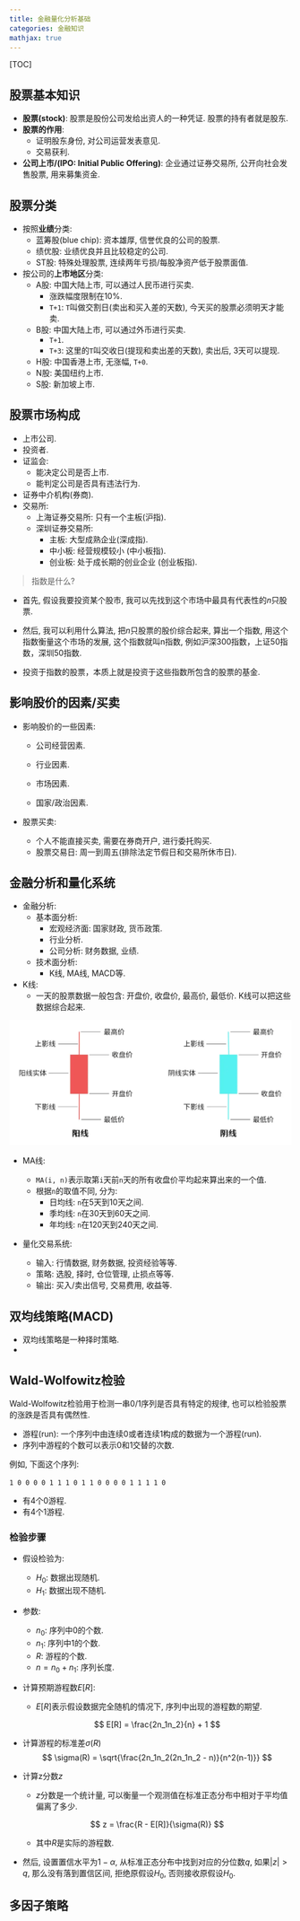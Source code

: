 ```yaml
---
title: 金融量化分析基础
categories: 金融知识
mathjax: true
---
```




[TOC]



## 股票基本知识

* **股票(stock)**: 股票是股份公司发给出资人的一种凭证. 股票的持有者就是股东.
* **股票的作用**:
  * 证明股东身份, 对公司运营发表意见.
  * 交易获利.
* **公司上市/(IPO: Initial Public Offering)**: 企业通过证券交易所, 公开向社会发售股票, 用来募集资金.



## 股票分类

* 按照**业绩**分类:
  * 蓝筹股(blue chip): 资本雄厚, 信誉优良的公司的股票.
  * 绩优股: 业绩优良并且比较稳定的公司.
  * ST股: 特殊处理股票, 连续两年亏损/每股净资产低于股票面值.
* 按公司的**上市地区**分类:
  * A股: 中国大陆上市, 可以通过人民币进行买卖.
    * 涨跌幅度限制在10%.
    * `T+1`: `T`叫做交割日(卖出和买入差的天数), 今天买的股票必须明天才能卖.
  * B股: 中国大陆上市, 可以通过外币进行买卖.
    * `T+1`.
    * `T+3`: 这里的`T`叫交收日(提现和卖出差的天数), 卖出后, 3天可以提现.
  * H股: 中国香港上市, 无涨幅, `T+0`.
  * N股: 美国纽约上市.
  * S股: 新加坡上市.



## 股票市场构成

* 上市公司.
* 投资者.
* 证监会:
  * 能决定公司是否上市.
  * 能判定公司是否具有违法行为.
* 证券中介机构(券商).
* 交易所:
  * 上海证券交易所: 只有一个主板(沪指).
  * 深圳证券交易所: 
    * 主板: 大型成熟企业(深成指).
    * 中小板: 经营规模较小 (中小板指).
    * 创业板: 处于成长期的创业企业 (创业板指).

> 指数是什么?

* 首先, 假设我要投资某个股市, 我可以先找到这个市场中最具有代表性的$n$​只股票.

* 然后, 我可以利用什么算法, 把$n$只股票的股价综合起来, 算出一个指数, 用这个指数衡量这个市场的发展, 这个指数就叫n指数, 例如沪深300指数，上证50指数，深圳50指数.

* 投资于指数的股票，本质上就是投资于这些指数所包含的股票的基金.



## 影响股价的因素/买卖

* 影响股价的一些因素:

  * 公司经营因素.

  * 行业因素.

  * 市场因素.

  * 国家/政治因素.

* 股票买卖:

  * 个人不能直接买卖, 需要在券商开户, 进行委托购买.
  * 股票交易日: 周一到周五(排除法定节假日和交易所休市日).



## 金融分析和量化系统

* 金融分析:
  * 基本面分析: 
    * 宏观经济面: 国家财政, 货币政策.
    * 行业分析.
    * 公司分析: 财务数据, 业绩.
  * 技术面分析:
    * K线, MA线, MACD等.
* K线:
  * 一天的股票数据一般包含: 开盘价, 收盘价, 最高价, 最低价. K线可以把这些数据综合起来.

![K线结构](./quant_analysis/image-20240526181357122.png)

* MA线:
  * `MA(i, n)`表示取第`i`天前`n`天的所有收盘价平均起来算出来的一个值.
  * 根据`n`的取值不同, 分为:
    * 日均线: `n`在5天到10天之间.
    * 季均线: `n`在30天到60天之间.
    * 年均线: `n`在120天到240天之间.

* 量化交易系统:
  * 输入: 行情数据, 财务数据, 投资经验等等.
  * 策略: 选股, 择时, 仓位管理, 止损点等等.
  * 输出: 买入/卖出信号, 交易费用, 收益等.





## 双均线策略(MACD)

* 双均线策略是一种择时策略.
* 

## Wald-Wolfowitz检验

Wald-Wolfowitz检验用于检测一串0/1序列是否具有特定的规律, 也可以检验股票的涨跌是否具有偶然性.

* 游程(run): 一个序列中由连续0或者连续1构成的数据为一个游程(run). 
* 序列中游程的个数可以表示0和1交替的次数. 

例如, 下面这个序列:

`1 0 0 0 0 1 1 1 0 1 1 0 0 0 0 1 1 1 1 0`

* 有4个0游程.
* 有4个1游程.

### 检验步骤

* 假设检验为:

  * $H_0$: 数据出现随机.
  * $H_1$: 数据出现不随机.

* 参数:

  * $n_0$: 序列中0的个数.
  * $n_1$: 序列中1的个数.
  * $R$: 游程的个数.
  * $n = n_0 + n_1$: 序列长度.

* 计算预期游程数$E[R]$:

  * $E[R]$表示假设数据完全随机的情况下, 序列中出现的游程数的期望.

  $$
  E[R] = \frac{2n_1n_2}{n} + 1
  $$

  

* 计算游程的标准差$\sigma(R)$
  $$
  \sigma(R) = \sqrt{\frac{2n_1n_2(2n_1n_2 - n)}{n^2(n-1)}}
  $$

* 计算z分数$z$

  * $z$分数是一个统计量, 可以衡量一个观测值在标准正态分布中相对于平均值偏离了多少.

  $$
  z = \frac{R - E[R]}{\sigma(R)}
  $$

  * 其中$R$是实际的游程数.

* 然后, 设置置信水平为$1 - \alpha$, 从标准正态分布中找到对应的分位数$q$, 如果$|z| > q$, 那么没有落到置信区间, 拒绝原假设$H_0$, 否则接收原假设$H_0$.



## 多因子策略

### 
